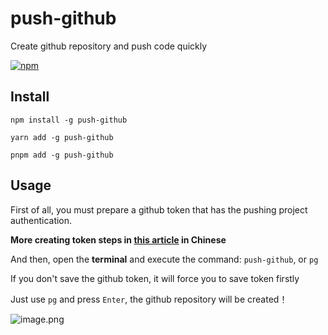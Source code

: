 # push-github

Create github repository and push code quickly

[![npm](https://img.shields.io/npm/v/push-github?color=green)](https://www.npmjs.com/package/push-github)

## Install

```
npm install -g push-github

yarn add -g push-github

pnpm add -g push-github
```

## Usage

First of all, you must prepare a github token that has the pushing project authentication.

**More creating token steps in [this article](https://juejin.cn/post/7213576339328335929#heading-6) in Chinese**

And then, open the **terminal** and execute the command: `push-github`, or `pg`

If you don't save the github token, it will force you to save token firstly

Just use `pg` and press `Enter`, the github repository will be created！

![image.png](https://s2.loli.net/2023/04/07/pDnTePZsacxH97r.png)
